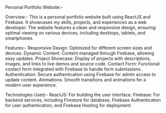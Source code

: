 Personal Portfolio Website:-

Overview:-
This is a personal portfolio website built using ReactJS and Firebase. It showcases my skills, projects, and experiences as a web developer. The website features a clean and responsive design, ensuring optimal viewing on various devices, including desktops, tablets, and smartphones.

Features:-
Responsive Design: Optimized for different screen sizes and devices.
Dynamic Content: Content managed through Firebase, allowing easy updates.
Project Showcase: Display of projects with descriptions, images, and links to live demos and source code.
Contact Form: Functional contact form integrated with Firebase to handle form submissions.
Authentication: Secure authentication using Firebase for admin access to update content.
Animations: Smooth transitions and animations for a modern user experience.

Technologies Used:-
ReactJS: For building the user interface.
Firebase: For backend services, including Firestore for database, Firebase Authentication for user authentication, and Firebase Hosting for deployment.